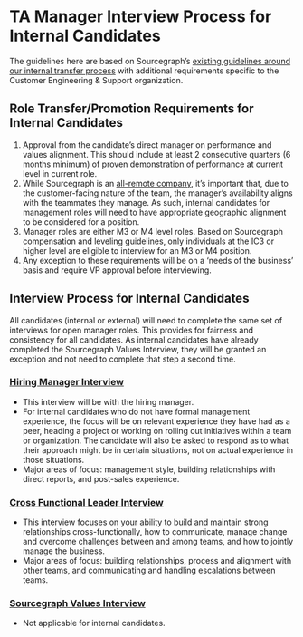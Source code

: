 # TA Manager Interview Process for Internal Candidates

The guidelines here are based on Sourcegraph’s [existing guidelines around our internal transfer process](../../../../../company-info-and-process/working-at-sourcegraph/switching-teams.md) with additional requirements specific to the Customer Engineering & Support organization.

## Role Transfer/Promotion Requirements for Internal Candidates

1. Approval from the candidate’s direct manager on performance and values alignment. This should include at least 2 consecutive quarters (6 months minimum) of proven demonstration of performance at current level in current role.
1. While Sourcegraph is an [all-remote company](../../../../../company-info-and-process/remote/index.md#all-remote), it’s important that, due to the customer-facing nature of the team, the manager’s availability aligns with the teammates they manage. As such, internal candidates for management roles will need to have appropriate geographic alignment to be considered for a position.
1. Manager roles are either M3 or M4 level roles. Based on Sourcegraph compensation and leveling guidelines, only individuals at the IC3 or higher level are eligible to interview for an M3 or M4 position.
1. Any exception to these requirements will be on a ‘needs of the business’ basis and require VP approval before interviewing.

## Interview Process for Internal Candidates

All candidates (internal or external) will need to complete the same set of interviews for open manager roles. This provides for fairness and consistency for all candidates. As internal candidates have already completed the Sourcegraph Values Interview, they will be granted an exception and not need to complete that step a second time.

### [Hiring Manager Interview](../../../../people-talent/talent/process/types_of_interviews.md#hiring-manager-screen)

- This interview will be with the hiring manager.
- For internal candidates who do not have formal management experience, the focus will be on relevant experience they have had as a peer, heading a project or working on rolling out initiatives within a team or organization. The candidate will also be asked to respond as to what their approach might be in certain situations, not on actual experience in those situations.
- Major areas of focus: management style, building relationships with direct reports, and post-sales experience.

### [Cross Functional Leader Interview](../../../../people-talent/talent/process/types_of_interviews.md#cross-functional-collaboration-with-a-peer)

- This interview focuses on your ability to build and maintain strong relationships cross-functionally, how to communicate, manage change and overcome challenges between and among teams, and how to jointly manage the business.
- Major areas of focus: building relationships, process and alignment with other teams, and communicating and handling escalations between teams.

### [Sourcegraph Values Interview](../../../../people-talent/talent/process/evaluating_values.md)

- Not applicable for internal candidates.
